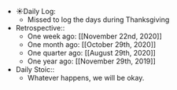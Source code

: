 - ☀️Daily Log:
    - Missed to log the days during Thanksgiving
- Retrospective::
    - One week ago: [[November 22nd, 2020]]
    - One month ago: [[October 29th, 2020]]
    - One quarter ago: [[August 29th, 2020]]
    - One year ago: [[November 29th, 2019]]
- Daily Stoic::
    - Whatever happens, we will be okay.

